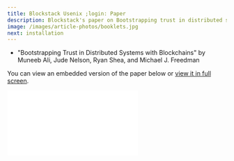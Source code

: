 ```yaml
---
title: Blockstack Usenix ;login: Paper
description: Blockstack's paper on Bootstrapping trust in distributed systems with Blockchains
image: /images/article-photos/booklets.jpg
next: installation
---
```


- "Bootstrapping Trust in Distributed Systems with Blockchains" by Muneeb Ali, Jude Nelson, Ryan Shea, and Michael J. Freedman

You can view an embedded version of the paper below or [view it in full screen](/blockstack-login.pdf).

<embed src="/blockstack-login.pdf" class="embedded-pdf" type="application/pdf" allowfullscreen>
</embed>
